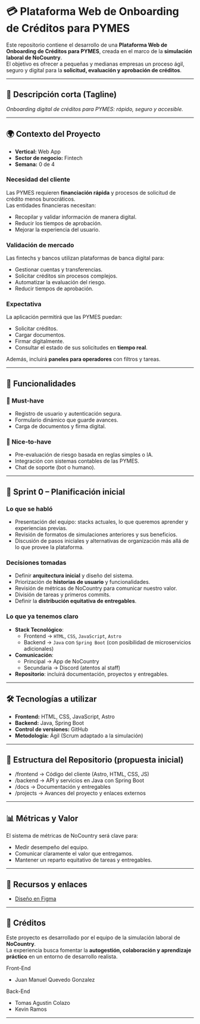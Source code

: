 # 💳 Plataforma Web de Onboarding de Créditos para PYMES

Este repositorio contiene el desarrollo de una **Plataforma Web de Onboarding de Créditos para PYMES**, creada en el marco de la **simulación laboral de NoCountry**.  
El objetivo es ofrecer a pequeñas y medianas empresas un proceso ágil, seguro y digital para la **solicitud, evaluación y aprobación de créditos**.

---

## 📝 Descripción corta (Tagline)
_Onboarding digital de créditos para PYMES: rápido, seguro y accesible._

---

## 🌍 Contexto del Proyecto
- **Vertical:** Web App  
- **Sector de negocio:** Fintech  
- **Semana:** 0 de 4  

### Necesidad del cliente
Las PYMES requieren **financiación rápida** y procesos de solicitud de crédito menos burocráticos.  
Las entidades financieras necesitan:  
- Recopilar y validar información de manera digital.  
- Reducir los tiempos de aprobación.  
- Mejorar la experiencia del usuario.  

### Validación de mercado
Las fintechs y bancos utilizan plataformas de banca digital para:  
- Gestionar cuentas y transferencias.  
- Solicitar créditos sin procesos complejos.  
- Automatizar la evaluación del riesgo.  
- Reducir tiempos de aprobación.  

### Expectativa
La aplicación permitirá que las PYMES puedan:  
- Solicitar créditos.  
- Cargar documentos.  
- Firmar digitalmente.  
- Consultar el estado de sus solicitudes en **tiempo real**.  

Además, incluirá **paneles para operadores** con filtros y tareas.  

---

## 📌 Funcionalidades

### 🎯 Must-have
- Registro de usuario y autenticación segura.  
- Formulario dinámico que guarde avances.  
- Carga de documentos y firma digital.  

### 🌟 Nice-to-have
- Pre-evaluación de riesgo basada en reglas simples o IA.  
- Integración con sistemas contables de las PYMES.  
- Chat de soporte (bot o humano).  

---

## 🤝 Sprint 0 – Planificación inicial

### Lo que se habló
- Presentación del equipo: stacks actuales, lo que queremos aprender y experiencias previas.  
- Revisión de formatos de simulaciones anteriores y sus beneficios.  
- Discusión de pasos iniciales y alternativas de organización más allá de lo que provee la plataforma.  

### Decisiones tomadas
- Definir **arquitectura inicial** y diseño del sistema.  
- Priorización de **historias de usuario** y funcionalidades.  
- Revisión de métricas de NoCountry para comunicar nuestro valor.  
- División de tareas y primeros commits.  
- Definir la **distribución equitativa de entregables**.  

### Lo que ya tenemos claro
- **Stack Tecnológico**:  
  - Frontend → `HTML`, `CSS`, `JavaScript`, `Astro`  
  - Backend → `Java` con `Spring Boot` (con posibilidad de microservicios adicionales)  
- **Comunicación**:  
  - Principal → App de NoCountry  
  - Secundaria → Discord (atentos al staff)  
- **Repositorio**: incluirá documentación, proyectos y entregables.  

---

## 🛠️ Tecnologías a utilizar
- **Frontend:** HTML, CSS, JavaScript, Astro  
- **Backend:** Java, Spring Boot  
- **Control de versiones:** GitHub  
- **Metodología:** Ágil (Scrum adaptado a la simulación)  

---

## 📂 Estructura del Repositorio (propuesta inicial)
- /frontend -> Código del cliente (Astro, HTML, CSS, JS)
- /backend -> API y servicios en Java con Spring Boot
- /docs -> Documentación y entregables
- /projects -> Avances del proyecto y enlaces externos

---

## 📊 Métricas y Valor
El sistema de métricas de NoCountry será clave para:  
- Medir desempeño del equipo.  
- Comunicar claramente el valor que entregamos.  
- Mantener un reparto equitativo de tareas y entregables.  

---

## 📎 Recursos y enlaces
- [Diseño en Figma](https://www.figma.com/design/VAEthqQolIekuPQCAQNPsm/NoCountry-WebApp?node-id=0-1&t=hnCu3Fpu1PKFsU7i-1)  

---

## 👥 Créditos
Este proyecto es desarrollado por el equipo de la simulación laboral de **NoCountry**.  
La experiencia busca fomentar la **autogestión, colaboración y aprendizaje práctico** en un entorno de desarrollo realista.

Front-End
- Juan Manuel Quevedo Gonzalez

Back-End
- Tomas Agustin Colazo
- Kevin Ramos

---
